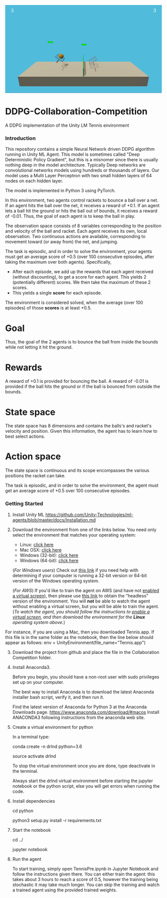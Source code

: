 [//]: # (Image References)

[image1]: Tennis.gif "Tennis Agent" 
![Trained Agent][image1]
# DDPG-Collaboration-Competition
 A DDPG implementation of the Unity LM Tennis environment


### Introduction

This repository contains a simple Neural Network driven DDPG algorithm running in Unity ML Agent. This model is sometimes called "Deep Deterministic Policy Gradient", but this is a misnomer since there is usually nothing deep in the model architecture. Typically Deep networks are convolutional networks models using hundreds or thousands of layers. Our model uses a Multi Layer Perceptron with two small hidden layers of 64 nodes on each hidden layer.

The model is implemented in Python 3 using PyTorch.
 
In this environment, two agents control rackets to bounce a ball over a net. If an agent hits the ball over the net, it receives a reward of +0.1.  If an agent lets a ball hit the ground or hits the ball out of bounds, it receives a reward of -0.01.  Thus, the goal of each agent is to keep the ball in play.

The observation space consists of 8 variables corresponding to the position and velocity of the ball and racket. Each agent receives its own, local observation.  Two continuous actions are available, corresponding to movement toward (or away from) the net, and jumping. 

The task is episodic, and in order to solve the environment, your agents must get an average score of +0.5 (over 100 consecutive episodes, after taking the maximum over both agents). Specifically,

- After each episode, we add up the rewards that each agent received (without discounting), to get a score for each agent. This yields 2 (potentially different) scores. We then take the maximum of these 2 scores.
- This yields a single **score** for each episode.

The environment is considered solved, when the average (over 100 episodes) of those **scores** is at least +0.5.

# Goal

  Thus, the goal of the 2 agents is to bounce the ball from inside the bounds while not letting it hit the ground.

# Rewards

A reward of +0.1 is provided for bouncing the ball.
A reward of -0.01 is provided if the ball hits the ground or if the ball is bounced from outside the bounds.

# State space

The state space has 8 dimensions and contains the balls's and racket's velocity and position.  Given this information, the agent has to learn how to best select actions. 

# Action space

 The state space is continuous and its scope encompasses the various positions the racket can take.

The task is episodic, and in order to solve the environment, the agent must get an average score of +0.5 over 100 consecutive episodes.

### Getting Started

1. Install Unity ML https://github.com/Unity-Technologies/ml-agents/blob/master/docs/Installation.md


2. Download the environment from one of the links below.  You need only select the environment that matches your operating system:
    - Linux: [click here](https://s3-us-west-1.amazonaws.com/udacity-drlnd/P3/Tennis/Tennis_Linux.zip)
    - Mac OSX: [click here](https://s3-us-west-1.amazonaws.com/udacity-drlnd/P3/Tennis/Tennis.app.zip)
    - Windows (32-bit): [click here](https://s3-us-west-1.amazonaws.com/udacity-drlnd/P3/Tennis/Tennis_Windows_x86.zip)
    - Windows (64-bit): [click here](https://s3-us-west-1.amazonaws.com/udacity-drlnd/P3/Tennis/Tennis_Windows_x86_64.zip)
    
    (_For Windows users_) Check out [this link](https://support.microsoft.com/en-us/help/827218/how-to-determine-whether-a-computer-is-running-a-32-bit-version-or-64) if you need help with determining if your computer is running a 32-bit version or 64-bit version of the Windows operating system.

    (_For AWS_) If you'd like to train the agent on AWS (and have not [enabled a virtual screen](https://github.com/Unity-Technologies/ml-agents/blob/master/docs/Training-on-Amazon-Web-Service.md)), then please use [this link](https://s3-us-west-1.amazonaws.com/udacity-drlnd/P3/Tennis/Tennis_Linux_NoVis.zip) to obtain the "headless" version of the environment.  You will **not** be able to watch the agent without enabling a virtual screen, but you will be able to train the agent.  (_To watch the agent, you should follow the instructions to [enable a virtual screen](https://github.com/Unity-Technologies/ml-agents/blob/master/docs/Training-on-Amazon-Web-Service.md), and then download the environment for the **Linux** operating system above._)


For instance, if you are using a Mac, then you downloaded Tennis.app. If this file is in the same folder as the notebook, then the line below should appear as follows:
env = UnityEnvironment(file_name="Tennis.app")
    
3. Download the project from github and place the file in the Collaboration Competition folder. 

4. Install Anaconda3.

    Before you begin, you should have a non-root user with sudo privileges set up on your computer.

    The best way to install Anaconda is to download the latest Anaconda installer bash script, verify it, and then run it.

    Find the latest version of Anaconda for Python 3 at the Anaconda Downloads page.
    https://www.anaconda.com/download/#macos
    Install ANACONDA3 following instructions from the anaconda web site.
    
5. Create a virtual environment for python    
    
    In a terminal type: 

    conda create -n drlnd python=3.6
    
    source activate drlnd
    
    To stop the virtual environment once you are done, type deactivate in the terminal.
    
    Always start the drlnd virtual environment before starting the jupyter notebook or the python script,
    else you will get errors when running the code.
    


6. Install dependencies
    
    cd python

    python3 setup.py install -r requirements.txt
    

7. Start the notebook 
    
    cd ../
    
    jupyter notebook

8. Run the agent

   To start training, simply open TennisPre.ipynb in Jupyter Notebook and follow the instructions given there.
   You can either train the agent: this takes about 3 hours to reach a score of 0.5, however the training being stochastic it may take much longer. You can skip the training and watch a trained agent using the provided trained weights.



